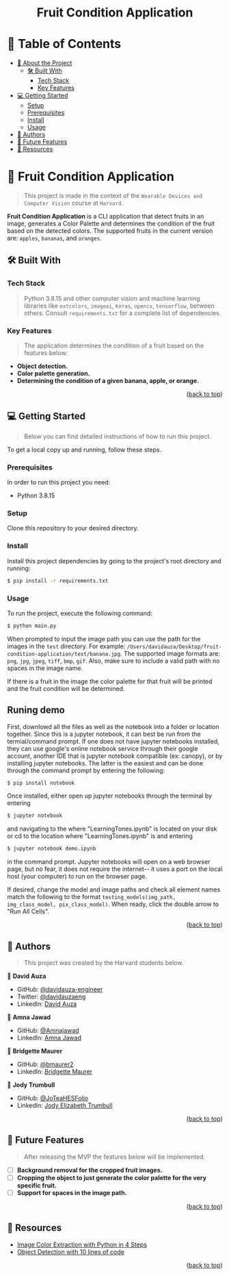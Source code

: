 <div align="center">
  <h1><b>Fruit Condition Application</b></h1>
</div>

# 📗 Table of Contents

- [📖 About the Project](#about-project)
  - [🛠 Built With](#built-with)
    - [Tech Stack](#tech-stack)
    - [Key Features](#key-features)
- [💻 Getting Started](#getting-started)
  - [Setup](#setup)
  - [Prerequisites](#prerequisites)
  - [Install](#install)
  - [Usage](#usage)
- [👥 Authors](#authors)
- [🔭 Future Features](#future-features)
- [🙏 Resources](#resources)

# 📖 Fruit Condition Application <a name="about-project"></a>

> This project is made in the context of the `Wearable Devices and Computer Vision` course at `Harvard`.

**Fruit Condition Application** is a CLI application that detect fruits in an image, generates a Color Palette and 
determines the condition of the fruit based on the detected colors. The supported fruits in the current version are:
`apples`, `bananas`, and `oranges`.

## 🛠 Built With <a name="built-with"></a>

### Tech Stack <a name="tech-stack"></a>

> Python 3.8.15 and other computer vision and machine learning libraries like `extcolors`, `imageai`, `Keras`, `opencv`,
`tensorflow`, between others. Consult `requirements.txt` for a complete list of dependencies.

### Key Features <a name="key-features"></a>

> The application determines the condition of a fruit based on the features below:

- **Object detection.**
- **Color palette generation.**
- **Determining the condition of a given banana, apple, or orange.**

<p align="right">(<a href="#readme-top">back to top</a>)</p>

## 💻 Getting Started <a name="getting-started"></a>

> Below you can find detailed instructions of how to run this project.

To get a local copy up and running, follow these steps.

### Prerequisites

In order to run this project you need:

- Python 3.8.15

### Setup

Clone this repository to your desired directory.

### Install

Install this project dependencies by going to the project's root directory and running:

```sh
$ pip install -r requirements.txt
```

### Usage

To run the project, execute the following command:

```sh
$ python main.py
```

When prompted to input the image path you can use the path for the images in the `test` directory. For example: 
`/Users/davidauza/Desktop/fruit-condition-application/test/banana.jpg`. The supported image formats are: `png`, `jpg`,
`jpeg`, `tiff`, `bmp`, `gif`. Also, make sure to include a valid path with no spaces in the image name.

If there is a fruit in the image the color palette for that fruit will be printed and the fruit condition will be
determined.

## Runing demo
First, downlowd all the files as well as the notebook into a folder or location together. Since this is a jupyter notebook, it can best be run from the termial/command prompt. If one does not have jupyter notebooks installed, they can use google's online notebook service through their google account, another IDE that is jupyter notebook compatible (ex: canopy), or by installing jupyter notebooks. The latter is the easiest and can be done through the command prompt by entering the following:

```sh
$ pip install notebook
```

Once installed, either open up jupyter notebooks through the terminal by entering

```sh
$ jupyter notebook
```

and navigating to the where "LearningTones.ipynb" is located on your disk or cd to the location where "LearningTones.ipynb" is and entering

```sh
$ jupyter notebook demo.ipynb
```

in the command prompt. Jupyter notebooks will open on a web browser page, but no fear, it does not require the internet-- it uses a port on the local host (your computer) to run on the browser page. 

If desired, change the model and image paths and check all element names match the following to the format ```testing_models(img_path, img_class_model, pix_class_model)```. When ready, click the double arrow to "Run All Cells".

<p align="right">(<a href="#readme-top">back to top</a>)</p>

## 👥 Authors <a name="authors"></a>

> This project was created by the Harvard students below.

👤 **David Auza**

- GitHub: [@davidauza-engineer](https://github.com/davidauza-engineer)
- Twitter: [@davidauzaeng](https://twitter.com/davidauzaeng)
- LinkedIn: [David Auza](https://www.linkedin.com/in/davidauza-engineer/)

👤 **Amna Jawad**

- GitHub: [@Amnajawad](https://github.com/Amnajawad)
- LinkedIn: [Amna Jawad](https://www.linkedin.com/in/amna-jawad-bb687078/)

👤 **Bridgette Maurer**

- GitHub: [@bmaurer2](https://github.com/bmaurer2)
- LinkedIn: [Bridgette Maurer](https://www.linkedin.com/in/bridgette-maurer/)

👤 **Jody Trumbull**

- GitHub: [@JoTeaHESFolio](https://github.com/JoTeaHESFolio)
- LinkedIn: [Jody Elizabeth Trumbull](https://www.linkedin.com/in/jodyelizabethtrumbull/)

<p align="right">(<a href="#readme-top">back to top</a>)</p>

## 🔭 Future Features <a name="future-features"></a>

> After releasing the MVP the features below will be implemented.

- [ ] **Background removal for the cropped fruit images.**
- [ ] **Cropping the object to just generate the color palette for the very specific fruit.**
- [ ] **Support for spaces in the image path.**
 
<p align="right">(<a href="#readme-top">back to top</a>)</p>

## 📝 Resources <a name="resources"></a>

- [Image Color Extraction with Python in 4 Steps](https://towardsdatascience.com/image-color-extraction-with-python-in-4-steps-8d9370d9216e)
- [Object Detection with 10 lines of code](https://towardsdatascience.com/object-detection-with-10-lines-of-code-d6cb4d86f606)

<p align="right">(<a href="#readme-top">back to top</a>)</p>
